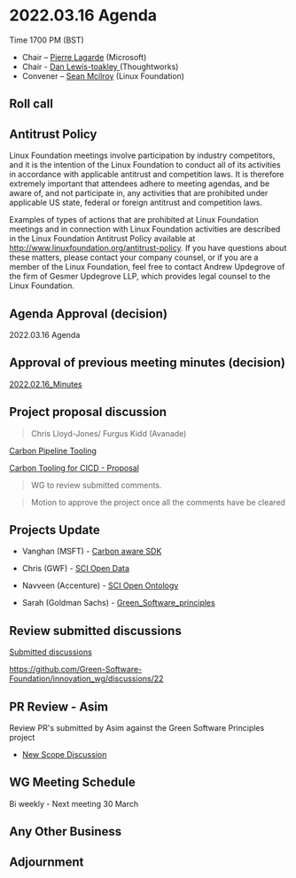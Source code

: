 # 2022.03.16 Agenda
Time 1700 PM (BST)

- Chair – [Pierre Lagarde](https://www.linkedin.com/in/pierlag/) (Microsoft) 
- Chair - [Dan Lewis-toakley ](https://www.linkedin.com/in/danlewistoakley/) (Thoughtworks)
- Convener – [Sean Mcilroy](https://www.linkedin.com/in/sean-mcilroy-bb3b5548/) (Linux Foundation)
  
## Roll call 
  
## Antitrust Policy
Linux Foundation meetings involve participation by industry competitors, and it is the intention of the Linux Foundation to conduct 
all of its activities in accordance with applicable antitrust and competition laws. 
It is therefore extremely important that attendees adhere to meeting agendas, and be aware of, and not participate in, any activities 
that are prohibited under applicable US state, federal or foreign antitrust and competition laws.

Examples of types of actions that are prohibited at Linux Foundation meetings and in connection with Linux Foundation activities are 
described in the Linux Foundation Antitrust Policy available at http://www.linuxfoundation.org/antitrust-policy. 
If you have questions about these matters, please contact your company counsel, or if you are a member of the Linux Foundation, 
feel free to contact Andrew Updegrove of the firm of Gesmer Updegrove LLP, which provides legal counsel to the Linux Foundation.
  
## Agenda Approval (decision) 
2022.03.16 Agenda
  
## Approval of previous meeting minutes (decision)
[2022.02.16_Minutes](https://github.com/Green-Software-Foundation/innovation_wg/blob/main/Agenda_Minutes/2022.03.02_Minutes.md)

## Project proposal discussion

> Chris Lloyd-Jones/ Furgus Kidd (Avanade)

[Carbon Pipeline Tooling](https://docs.google.com/document/d/1oacfO1dxcBNRhPJegk0aHPOgF3KNvuDy/edit?usp=sharing&ouid=109189016904402965838&rtpof=true&sd=true)

[Carbon Tooling for CICD - Proposal](https://mail.google.com/mail/u/0/?tab=rm#search/Carbon+Tooling+for+CICD/FMfcgzGmvLNNWfbZvrQMbfpPfXVWQWpr)

> WG to review submitted comments. 

> Motion to approve the project once all the comments have be cleared

## Projects Update

- Vanghan (MSFT) - [Carbon aware SDK](https://github.com/Green-Software-Foundation/carbon-aware-sdk)

- Chris (GWF) - [SCI Open Data](https://github.com/Green-Software-Foundation/sci-data)

- Navveen (Accenture) - [SCI Open Ontology](https://docs.google.com/document/d/1wPIMHOGxvaDH743CT0upf2AVR9pXwl6v/edit?usp=sharing&ouid=109368751668006670411&rtpof=true&sd=true)

- Sarah (Goldman Sachs) - [Green_Software_principles](https://github.com/Green-Software-Foundation/Green_Software_principles)

## Review submitted discussions

[Submitted discussions](https://github.com/Green-Software-Foundation/innovation_wg/discussions)

https://github.com/Green-Software-Foundation/innovation_wg/discussions/22

## PR Review - Asim

Review PR's submitted by Asim against the Green Software Principles project

 - [New Scope Discussion](https://github.com/Green-Software-Foundation/Green_Software_principles/pulls)

## WG Meeting Schedule

Bi weekly - Next meeting 30 March

## Any Other Business

## Adjournment
